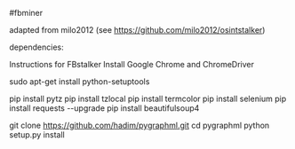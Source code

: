 #fbminer

adapted from milo2012 (see https://github.com/milo2012/osintstalker)

dependencies:

Instructions for FBstalker
Install Google Chrome and ChromeDriver

sudo apt-get install python-setuptools

pip install pytz
pip install tzlocal
pip install termcolor
pip install selenium
pip install requests --upgrade
pip install beautifulsoup4 

git clone https://github.com/hadim/pygraphml.git
cd pygraphml
python setup.py install


